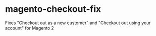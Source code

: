 # magento-checkout-fix
Fixes "Checkout out as a new customer" and "Checkout out using your account" for Magento 2
